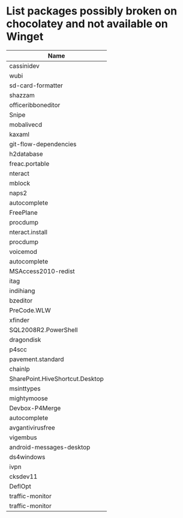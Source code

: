 # List packages possibly broken on chocolatey and not available on Winget

| Name | 
|------| 
| cassinidev | 
| wubi | 
| sd-card-formatter | 
| shazzam | 
| officeribboneditor | 
| Snipe | 
| mobalivecd | 
| kaxaml | 
| git-flow-dependencies | 
| h2database | 
| freac.portable | 
| nteract | 
| mblock | 
| naps2 | 
| autocomplete |  
| FreePlane | 
| procdump | 
| nteract.install | 
| procdump | 
| voicemod | 
| autocomplete | 
| MSAccess2010-redist | 
| itag | 
| indihiang | 
| bzeditor | 
| PreCode.WLW | 
| xfinder | 
| SQL2008R2.PowerShell | 
| dragondisk | 
| p4scc | 
| pavement.standard | 
| chainlp | 
| SharePoint.HiveShortcut.Desktop | 
| msinttypes | 
| mightymoose | 
| Devbox-P4Merge | 
| autocomplete | 
| avgantivirusfree | 
| vigembus | 
| android-messages-desktop | 
| ds4windows | 
| ivpn | 
| cksdev11 | 
| DeflOpt | 
| traffic-monitor | 
| traffic-monitor | 
